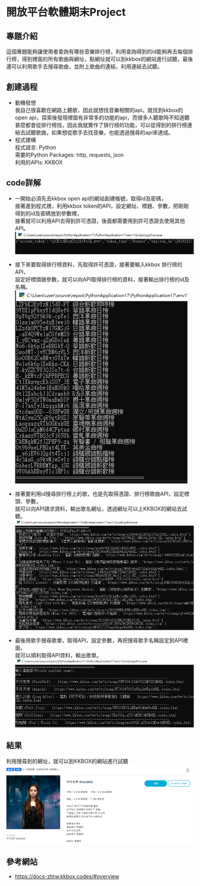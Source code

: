 # 開放平台軟體期末Project

## 專題介紹  
這個專題能夠讓使用者查詢有哪些音樂排行榜，利用查詢得到的id能夠再去每個排行榜，得到裡面的所有歌曲與網址，點網址就可以到kkbox的網站進行試聽，最後還可以利用歌手去搜尋歌曲，並附上歌曲的連結，利用連結去試聽。


## 創建過程
- 動機發想  
我自己很喜歡在網路上聽歌，因此就想找音樂相關的api，就找到kkbox的open api，探索後發現裡面有非常多的功能的api，而很多人聽歌時不知道聽甚麼都會從排行榜找，因此我就實作了排行榜的功能，可以從得到的排行榜連結去試聽歌曲，如果想從歌手去找音樂，也能透過搜尋的api來達成。
- 程式建構  
程式語言: Python  
需要的Python Packages: http, requests, json  
利用的APIs: KKBOX


## code詳解
- 一開始必須先去kkbox open api的網站創建帳號，取得id及密碼，  
接著進到程式裡，利用kkbox token的API，設定網址、標題、參數，把剛剛得到的id及密碼放到參數裡，  
接著就可以利用API去得到許可憑證，後面都需要用到許可憑證去使用其他API。
![image](https://github.com/Daniellin1230/FinalProject/blob/main/picture/2.PNG)        

- 接下來要取得排行榜資料，先取得許可憑證，接著要輸入kkbox 排行榜的API，  
設定好標頭跟參數，就可以向API取得排行榜的資料，接著輸出排行榜的id及名稱。
![image](https://github.com/Daniellin1230/FinalProject/blob/main/picture/5.PNG)    

- 接著要利用id搜尋排行榜上的歌，也是先取得憑證、排行榜歌曲API，設定標頭、參數，  
就可以向API請求資料，輸出歌名網址，透過網址可以上KKBOX的網站去試聽。
![image](https://github.com/Daniellin1230/FinalProject/blob/main/picture/6.PNG)

- 最後用歌手搜尋歌單，取得API，設定參數，再把搜尋歌手名稱設定到API裡面，  
就可以順利取得API資料，輸出歌單。
![image](https://github.com/Daniellin1230/FinalProject/blob/main/picture/7.PNG)

## 結果
利用搜尋到的網址，就可以到KKBOX的網站進行試聽  
![image](https://github.com/Daniellin1230/FinalProject/blob/main/picture/8.PNG)

## 參考網站
- https://docs-zhtw.kkbox.codes/#overview
